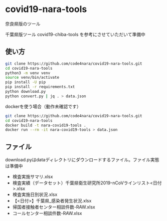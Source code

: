 # covid19-nara-tools

奈良県版のツール

千葉県版ツール covid19-chiba-tools を参考にさせていただいて準備中

## 使い方

```bash
git clone https://github.com/code4nara/covid19-nara-tools.git
cd covid19-nara-tools
python3 -m venv venv
source venv/bin/activate
pip install -U pip
pip install -r requirements.txt
python download.py
python convert.py | jq . > data.json
```

dockerを使う場合（動作未確認です）

```bash
git clone https://github.com/code4nara/covid19-nara-tools.git
cd covid19-nara-tools
docker build -t nara-covid19-tools .
docker run --rm -it nara-covid19-tools > data.json
```
## ファイル

download.pyはdataディレクトリにダウンロードするファイル。ファイル実態は準備中

- 検査実施サマリ.xlsx
- 検査実績（データセット）千葉県衛生研究所2019-nCoVラインリスト<日付>.xlsx
- 検査実施日別状況.xlsx
- 【<日付>】千葉県_感染者発生状況.xlsx
- 帰国者接触者センター相談件数-RAW.xlsx
- コールセンター相談件数-RAW.xlsx